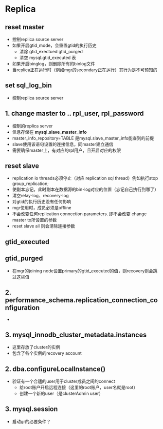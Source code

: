 # Replica

## reset master
- 控制replica source server
- 如果开启gtid_mode，会重置gtid的执行历史
  - 清除 gtid_exectued  gtid_purged
  - 清空 mysql.gtid_executed 表
- 如果开启binglog，则删除所有的binlog文件
- 当replica正在运行时（例如mgr的secondary正在运行）其行为是不可预知的

## set sql_log_bin
- 控制replica source server

## 1. change master to .. rpl_user, rpl_password
- 控制的replica server
- 信息存储在  **mysql.slave_master_info**
- master_info_repository=TABLE 是mysql.slave_master_info能查到的前提
- slave使用该语句设置的连接信息，同master建立通信
- 需要确保master上，有对应的rpl用户，且开启对应的权限




## reset slave
- replication io threads必须停止（对应 replication sql thread）例如执行stop group_replication;  
- 使副本忘记，此时副本在数据源的bin-log对应的位置（忘记自己执行到哪了）
- 清空relay-log、recovery-log
- 对gtid的执行历史没有任何影响
- mgr使用时，成员必须是offline
- 不会改变任何replication connection parameters. 即不会改变 change master to所设置的参数
- reset slave all 则会清除连接参数

## gtid_executed


## gtid_purged
- 在mgr的joining node设置primary的gtid_executed的值，则recovery则会跳过这些值


## 2. performance_schema.replication_connection_configuration
- 

## 3. mysql_innodb_cluster_metadata.instances

- 这里存放了cluster的实例
- 包含了各个实例的recovery account

## 2. dba.configureLocalInstance()

- 验证有一个合适的user用于cluster成员之间的connect
  - 给root账户开启远程连接（这里的root账户，user名就是root）
  - 创建一个新的user（是clusterAdmin user）


## 3. mysql.session

- 启动gr的必要条件？
